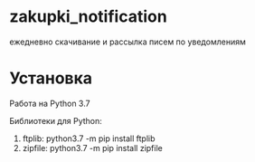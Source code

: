 # zakupki_notification
ежедневно скачивание и рассылка писем по уведомлениям
# Установка
Работа на Python 3.7

Библиотеки для Python: 
1) ftplib: python3.7 -m pip install ftplib
2) zipfile: python3.7 -m pip install zipfile